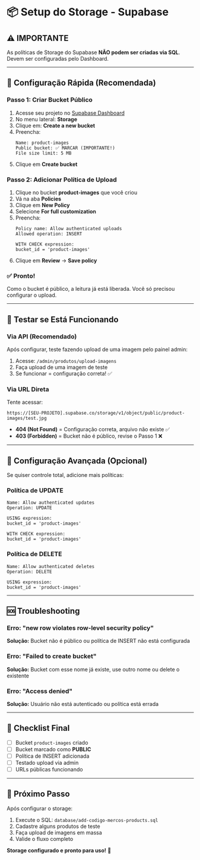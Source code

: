 # 📦 Setup do Storage - Supabase

## ⚠️ IMPORTANTE
As políticas de Storage do Supabase **NÃO podem ser criadas via SQL**. Devem ser configuradas pelo Dashboard.

---

## 🎯 Configuração Rápida (Recomendada)

### Passo 1: Criar Bucket Público

1. Acesse seu projeto no [Supabase Dashboard](https://app.supabase.com)
2. No menu lateral: **Storage**
3. Clique em: **Create a new bucket**
4. Preencha:
   ```
   Name: product-images
   Public bucket: ✅ MARCAR (IMPORTANTE!)
   File size limit: 5 MB
   ```
5. Clique em **Create bucket**

### Passo 2: Adicionar Política de Upload

1. Clique no bucket **product-images** que você criou
2. Vá na aba **Policies**
3. Clique em **New Policy**
4. Selecione **For full customization**
5. Preencha:
   ```
   Policy name: Allow authenticated uploads
   Allowed operation: INSERT
   
   WITH CHECK expression:
   bucket_id = 'product-images'
   ```
6. Clique em **Review** → **Save policy**

### ✅ Pronto!

Como o bucket é público, a leitura já está liberada. Você só precisou configurar o upload.

---

## 🧪 Testar se Está Funcionando

### Via API (Recomendado)

Após configurar, teste fazendo upload de uma imagem pelo painel admin:
1. Acesse: `/admin/produtos/upload-imagens`
2. Faça upload de uma imagem de teste
3. Se funcionar = configuração correta! ✅

### Via URL Direta

Tente acessar:
```
https://[SEU-PROJETO].supabase.co/storage/v1/object/public/product-images/test.jpg
```

- **404 (Not Found)** = Configuração correta, arquivo não existe ✅
- **403 (Forbidden)** = Bucket não é público, revise o Passo 1 ❌

---

## 🔧 Configuração Avançada (Opcional)

Se quiser controle total, adicione mais políticas:

### Política de UPDATE

```
Name: Allow authenticated updates
Operation: UPDATE

USING expression:
bucket_id = 'product-images'

WITH CHECK expression:
bucket_id = 'product-images'
```

### Política de DELETE

```
Name: Allow authenticated deletes
Operation: DELETE

USING expression:
bucket_id = 'product-images'
```

---

## 🆘 Troubleshooting

### Erro: "new row violates row-level security policy"
**Solução:** Bucket não é público ou política de INSERT não está configurada

### Erro: "Failed to create bucket"
**Solução:** Bucket com esse nome já existe, use outro nome ou delete o existente

### Erro: "Access denied"
**Solução:** Usuário não está autenticado ou política está errada

---

## 📝 Checklist Final

- [ ] Bucket `product-images` criado
- [ ] Bucket marcado como **PUBLIC**
- [ ] Política de INSERT adicionada
- [ ] Testado upload via admin
- [ ] URLs públicas funcionando

---

## 🎉 Próximo Passo

Após configurar o storage:
1. Execute o SQL: `database/add-codigo-mercos-products.sql`
2. Cadastre alguns produtos de teste
3. Faça upload de imagens em massa
4. Valide o fluxo completo

**Storage configurado e pronto para uso!** 🚀
